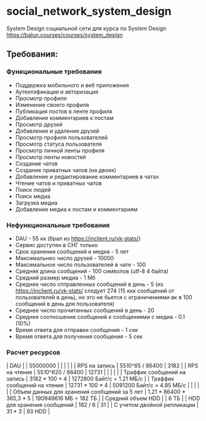 # social_network_system_design

System Design социальной сети для курса по System Design
https://balun.courses/courses/system_design


## Требования:

### Функциональные требования

* Поддержка мобильного и веб приложения
* Аутентификация и авторизация
* Просмотр профиля
* Изменение своего профиля
* Публикация постов в ленте профиля
* Добавление комментариев к постам
* Просмотр друзей
* Добавление и удаление друзей
* Просмотр профиля пользователей
* Просмотр статуса пользователя
* Просмотр личной ленты профиля
* Просмотр ленты новостей
* Создание чатов
* Создание приватных чатов (на двоих)
* Добавление и редактирование комментариев в чатах
* Чтение чатов и приватных чатов
* Поиск людей
* Поиск медиа
* Загрузка медиа
* Добавление медиа к постам и комментариям

### Нефункциональные требования

* DAU - 55 кк (брал из https://inclient.ru/vk-stats/)
* Сервис доступен в СНГ только
* Срок хранения сообщений и медиа - 5 лет
* Максимальнео число друзей - 10000
* Максимальное число пользователей в чате - 100
* Средняя длина сообщений - 100 символов (utf-8 4 байта)
* Средний размер медиа - 1 Мб
* Среднее число отправленных сообщений в день - 5 (из  https://inclient.ru/vk-stats/ следует 274 (15 ккк сообщений от пользователей в день), но это не бьется с ограничениями вк в 100 сообщений в день для пользователя)
* Среднее число прочитанных сообщений в день - 20
* Среднее соотношение сообщений к  сообщениями с медиа - 0.1 (10%)
* Время ответа для отправки сообщения - 1 сек
* Время ответа для получения сообщения - 5 сек

### Расчет ресурсов

| DAU 	                                       |                          | 55000000                   |
|                                              |                          |                            |
| RPS на запись                                | 55*10^6*5 / 86400        | 3182                       |
| RPS на чтение                                | 55*10^6*20 / 86400       | 12731                      |
|                                              |                          |                            |
| Траффик сообщений на запись                  | 3182 * 100 * 4           | 1272800 Байт/c = 1.21 МБ/с |
| Траффик сообщений на чтение                  | 12731 * 100 * 4          | 5091200 Байт/c = 4.85 МБ/с |
|                                              |                          |                            |
| Объем данных для хранения сообщений за 5 лет | 1.21 * 86400 * 365,3 * 5 | 190949616 МБ = 182 ТБ      |
| Средний объем HDD                            |                          | 6 ТБ                       |
| HDD для хранения сообщений                   | 182 / 6                  | 31                         |
| С учетом двойной репликации                  | 31 * 3                   | 93 HDD                     |